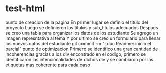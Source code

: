 # test-html
punto de creacion de la pagina
En primer lugar se definio el titulo del proyecto Luego se definieron los titulos y sub_titulos adecuados Despues se creo una tabla para organizar los datos de los estudiante Se agrego un imagen represntativa al tema Y por ultimo se creo un formulario para llenar los nuevos datos del estudiante
git commit -m "Lduc Readme: inició el parcial"
punto de optimizacion
Primero se identifico una gran cantidad de incoherencias gracias a los div encontrado en el codigo, primero se identificaron las intencionalidades de dichos div y se cambiaron por las etiquetas mas coherente para cada caso